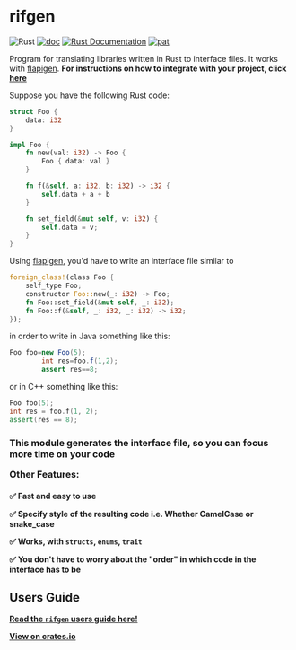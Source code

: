 # rifgen

![Rust](https://img.shields.io/badge/rust-%23000000.svg?style=for-the-badge&logo=rust&logoColor=white)
[![doc](https://img.shields.io/crates/v/rifgen.svg)](https://crates.io/crates/rifgen])
[![Rust Documentation](https://img.shields.io/badge/api-rustdoc-blue.svg)](https://docs.rs/rifgen/)
[![pat](https://img.shields.io/badge/Donate-Patreon-orange.svg)](https://www.patreon.com/kofiotuo)

Program for translating libraries written in Rust to interface files. It works
with [flapigen](https://github.com/Dushistov/flapigen-rs). <b>For instructions on how to integrate with your project,
click [here](https://docs.rs/rifgen/)

</b>Suppose you have the following Rust code:

```rust
struct Foo {
    data: i32
}

impl Foo {
    fn new(val: i32) -> Foo {
        Foo { data: val }
    }

    fn f(&self, a: i32, b: i32) -> i32 {
        self.data + a + b
    }

    fn set_field(&mut self, v: i32) {
        self.data = v;
    }
}
```

Using [flapigen](https://github.com/Dushistov/flapigen-rs), you'd have to write an interface file similar to

```rust
foreign_class!(class Foo {
    self_type Foo;
    constructor Foo::new(_: i32) -> Foo;
    fn Foo::set_field(&mut self, _: i32);
    fn Foo::f(&self, _: i32, _: i32) -> i32;
});
```

in order to write in Java something like this:

```Java
Foo foo=new Foo(5);
        int res=foo.f(1,2);
        assert res==8;
```

or in C++ something like this:

```C++
Foo foo(5);
int res = foo.f(1, 2);
assert(res == 8);
```

<h3>This module generates the interface file, so you can focus more time on your code

Other Features:</h3><h4>

✅ Fast and easy to use

✅ Specify style of the resulting code i.e. Whether CamelCase or snake_case

✅ Works, with `structs`, `enums`, `trait`

✅ You don't have to worry about the "order" in which code in the interface has to be

## Users Guide

<b>[Read the `rifgen` users guide here!](https://docs.rs/rifgen/)

[View on crates.io](https://crates.io/crates/rifgen)

